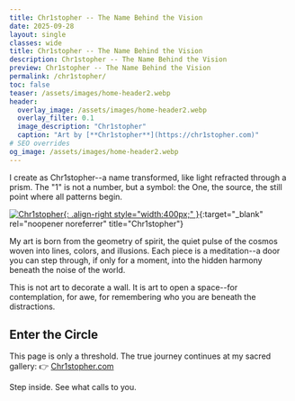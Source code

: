 ```yaml
---
title: Chr1stopher -- The Name Behind the Vision
date: 2025-09-28
layout: single
classes: wide
title: Chr1stopher -- The Name Behind the Vision
description: Chr1stopher -- The Name Behind the Vision
preview: Chr1stopher -- The Name Behind the Vision
permalink: /chr1stopher/
toc: false
teaser: /assets/images/home-header2.webp
header:
  overlay_image: /assets/images/home-header2.webp
  overlay_filter: 0.1
  image_description: "Chr1stopher"
  caption: "Art by [**Chr1stopher**](https://chr1stopher.com)"
# SEO overrides
og_image: /assets/images/home-header2.webp
---
```

I create as Chr1stopher--a name transformed, like light refracted through a prism. The "1" is not a number, but a symbol: the One, the source, the still point where all patterns begin.

[![Chr1stopher](https://chr1stopher.com/assets/images/art1.webp){: .align-right style="width:400px;" }](https://chr1stopher.com){:target="_blank" rel="noopener noreferrer" title="Chr1stopher"}

My art is born from the geometry of spirit, the quiet pulse of the cosmos woven into lines, colors, and illusions. Each piece is a meditation--a door you can step through, if only for a moment, into the hidden harmony beneath the noise of the world.

This is not art to decorate a wall. It is art to open a space--for contemplation, for awe, for remembering who you are beneath the distractions.

## Enter the Circle

This page is only a threshold. The true journey continues at my sacred gallery:
👉 [Chr1stopher.com](https://chr1stopher.com)

Step inside. See what calls to you.